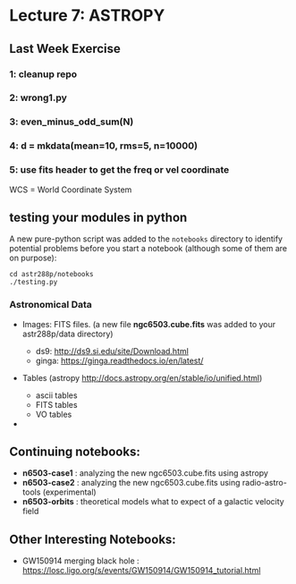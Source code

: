 Lecture 7:  ASTROPY
===================



## Last Week Exercise

### 1: cleanup repo

### 2: wrong1.py

### 3: even_minus_odd_sum(N)

### 4: d = mkdata(mean=10, rms=5, n=10000)

### 5: use fits header to get the freq or vel coordinate

WCS = World Coordinate System

## testing your modules in python

A new pure-python script was added to the ```notebooks``` directory to identify potential problems
before you start a notebook (although some of them are on purpose):

```
cd astr288p/notebooks
./testing.py
```

### Astronomical Data


* Images:  FITS files.  (a new file **ngc6503.cube.fits** was added to your astr288p/data directory)
  * ds9: http://ds9.si.edu/site/Download.html
  * ginga: https://ginga.readthedocs.io/en/latest/
  
* Tables  (astropy http://docs.astropy.org/en/stable/io/unified.html)
  * ascii tables
  * FITS tables
  * VO tables
* 



## Continuing notebooks:

* **n6503-case1** : analyzing the new ngc6503.cube.fits using astropy
* **n6503-case2** : analyzing the new ngc6503.cube.fits using radio-astro-tools (experimental)
* **n6503-orbits** : theoretical models what to expect of a galactic velocity field

## Other Interesting Notebooks:

*  GW150914 merging black hole : https://losc.ligo.org/s/events/GW150914/GW150914_tutorial.html

